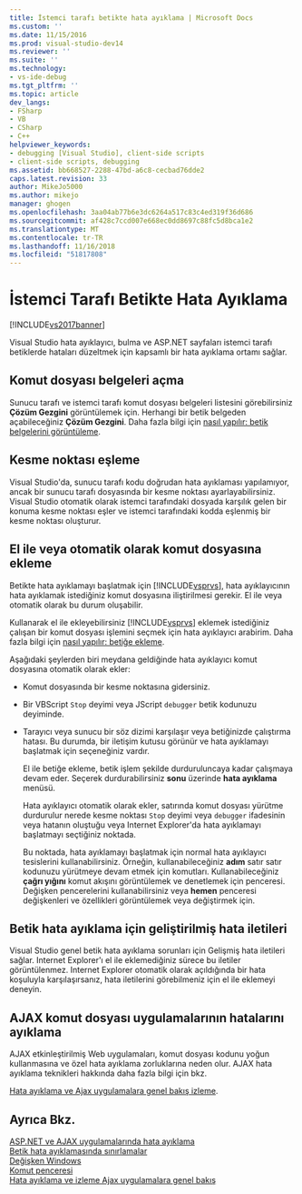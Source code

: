 ```yaml
---
title: İstemci tarafı betikte hata ayıklama | Microsoft Docs
ms.custom: ''
ms.date: 11/15/2016
ms.prod: visual-studio-dev14
ms.reviewer: ''
ms.suite: ''
ms.technology:
- vs-ide-debug
ms.tgt_pltfrm: ''
ms.topic: article
dev_langs:
- FSharp
- VB
- CSharp
- C++
helpviewer_keywords:
- debugging [Visual Studio], client-side scripts
- client-side scripts, debugging
ms.assetid: bb668527-2288-47bd-a6c8-cecbad76dde2
caps.latest.revision: 33
author: MikeJo5000
ms.author: mikejo
manager: ghogen
ms.openlocfilehash: 3aa04ab77b6e3dc6264a517c83c4ed319f36d686
ms.sourcegitcommit: af428c7ccd007e668ec0dd8697c88fc5d8bca1e2
ms.translationtype: MT
ms.contentlocale: tr-TR
ms.lasthandoff: 11/16/2018
ms.locfileid: "51817808"
---
```

# <a name="client-side-script-debugging"></a>İstemci Tarafı Betikte Hata Ayıklama
[!INCLUDE[vs2017banner](../includes/vs2017banner.md)]

Visual Studio hata ayıklayıcı, bulma ve ASP.NET sayfaları istemci tarafı betiklerde hataları düzeltmek için kapsamlı bir hata ayıklama ortamı sağlar.  
  
## <a name="opening-script-documents"></a>Komut dosyası belgeleri açma  
 Sunucu tarafı ve istemci tarafı komut dosyası belgeleri listesini görebilirsiniz **Çözüm Gezgini** görüntülemek için. Herhangi bir betik belgeden açabileceğiniz **Çözüm Gezgini**. Daha fazla bilgi için [nasıl yapılır: betik belgelerini görüntüleme](../debugger/how-to-view-script-documents.md).  
  
## <a name="breakpoint-mapping"></a>Kesme noktası eşleme  
 Visual Studio'da, sunucu tarafı kodu doğrudan hata ayıklaması yapılamıyor, ancak bir sunucu tarafı dosyasında bir kesme noktası ayarlayabilirsiniz. Visual Studio otomatik olarak istemci tarafındaki dosyada karşılık gelen bir konuma kesme noktası eşler ve istemci tarafındaki kodda eşlenmiş bir kesme noktası oluşturur.  
  
## <a name="manually-or-automatically-attaching-to-script"></a>El ile veya otomatik olarak komut dosyasına ekleme  
 Betikte hata ayıklamayı başlatmak için [!INCLUDE[vsprvs](../includes/vsprvs-md.md)], hata ayıklayıcının hata ayıklamak istediğiniz komut dosyasına iliştirilmesi gerekir. El ile veya otomatik olarak bu durum oluşabilir.  
  
 Kullanarak el ile ekleyebilirsiniz [!INCLUDE[vsprvs](../includes/vsprvs-md.md)] eklemek istediğiniz çalışan bir komut dosyası işlemini seçmek için hata ayıklayıcı arabirim. Daha fazla bilgi için [nasıl yapılır: betiğe ekleme](../debugger/how-to-attach-to-script.md).  
  
 Aşağıdaki şeylerden biri meydana geldiğinde hata ayıklayıcı komut dosyasına otomatik olarak ekler:  
  
- Komut dosyasında bir kesme noktasına gidersiniz.  
  
- Bir VBScript `Stop` deyimi veya JScript `debugger` betik kodunuzu deyiminde.  
  
- Tarayıcı veya sunucu bir söz dizimi karşılaşır veya betiğinizde çalıştırma hatası. Bu durumda, bir iletişim kutusu görünür ve hata ayıklamayı başlatmak için seçeneğiniz vardır.  
  
  El ile betiğe ekleme, betik işlem şekilde durduruluncaya kadar çalışmaya devam eder. Seçerek durdurabilirsiniz **sonu** üzerinde **hata ayıklama** menüsü.  
  
  Hata ayıklayıcı otomatik olarak ekler, satırında komut dosyası yürütme durdurulur nerede kesme noktası `Stop` deyimi veya `debugger` ifadesinin veya hatanın oluştuğu veya Internet Explorer'da hata ayıklamayı başlatmayı seçtiğiniz noktada.  
  
  Bu noktada, hata ayıklamayı başlatmak için normal hata ayıklayıcı tesislerini kullanabilirsiniz. Örneğin, kullanabileceğiniz **adım** satır satır kodunuzu yürütmeye devam etmek için komutları. Kullanabileceğiniz **çağrı yığını** komut akışını görüntülemek ve denetlemek için penceresi. Değişken pencerelerini kullanabilirsiniz veya **hemen** penceresi değişkenleri ve özellikleri görüntülemek veya değiştirmek için.  
  
## <a name="enhanced-error-messages-for-script-debugging"></a>Betik hata ayıklama için geliştirilmiş hata iletileri  
 Visual Studio genel betik hata ayıklama sorunları için Gelişmiş hata iletileri sağlar. Internet Explorer'ı el ile eklemediğiniz sürece bu iletiler görüntülenmez. Internet Explorer otomatik olarak açıldığında bir hata koşuluyla karşılaşırsanız, hata iletilerini görebilmeniz için el ile eklemeyi deneyin.  
  
## <a name="debugging-ajax-script-applications"></a>AJAX komut dosyası uygulamalarının hatalarını ayıklama  
 AJAX etkinleştirilmiş Web uygulamaları, komut dosyası kodunu yoğun kullanmasına ve özel hata ayıklama zorluklarına neden olur. AJAX hata ayıklama teknikleri hakkında daha fazla bilgi için bkz.  
  
 [Hata ayıklama ve Ajax uygulamalara genel bakış izleme](http://msdn.microsoft.com/library/92684ea0-7bb4-4a34-9203-3aa6394ce375).  
  
## <a name="see-also"></a>Ayrıca Bkz.  
 [ASP.NET ve AJAX uygulamalarında hata ayıklama](../debugger/debugging-aspnet-and-ajax-applications.md)   
 [Betik hata ayıklamasında sınırlamalar](../debugger/limitations-on-script-debugging.md)   
 [Değişken Windows](http://msdn.microsoft.com/library/ce0a67f6-2502-4b7a-ba45-cc32f8aeba3e)   
 [Komut penceresi](../ide/reference/immediate-window.md)   
 [Hata ayıklama ve izleme Ajax uygulamalara genel bakış](http://msdn.microsoft.com/library/92684ea0-7bb4-4a34-9203-3aa6394ce375)



